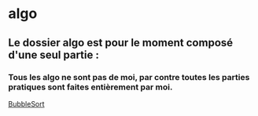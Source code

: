 # algo

## Le dossier algo est pour le moment composé d'une seul partie : 

### Tous les algo ne sont pas de moi, par contre toutes les parties pratiques sont faites entièrement par moi.

[BubbleSort](BubbleSort.md)